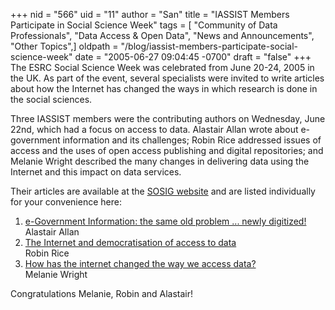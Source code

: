 +++
nid = "566"
uid = "11"
author = "San"
title = "IASSIST Members Participate in Social Science Week"
tags = [ "Community of Data Professionals", "Data Access & Open Data", "News and Announcements", "Other Topics",]
oldpath = "/blog/iassist-members-participate-social-science-week"
date = "2005-06-27 09:04:45 -0700"
draft = "false"
+++
The ESRC Social Science Week was celebrated from June 20-24, 2005 in the
UK. As part of the event, several specialists were invited to write
articles about how the Internet has changed the ways in which research
is done in the social sciences.

Three IASSIST members were the contributing authors on Wednesday, June
22nd, which had a focus on access to data. Alastair Allan wrote about
e-government information and its challenges; Robin Rice addressed issues
of access and the uses of open access publishing and digital
repositories; and Melanie Wright described the many changes in
delivering data using the Internet and this impact on data services.

Their articles are available at the [SOSIG
website](http://www.sosig.ac.uk/socsciweek/) and are listed individually
for your convenience here:

1.  [e-Government Information: the same old problem \... newly
    digitized!](http://www.sosig.ac.uk/socsciweek/blog/?p=24)\
    Alastair Allan
2.  [The Internet and democratisation of access to
    data](http://www.sosig.ac.uk/socsciweek/blog/?p=22)\
    Robin Rice
3.  [How has the internet changed the way we access
    data?](http://www.sosig.ac.uk/socsciweek/blog/?p=27)\
    Melanie Wright

Congratulations Melanie, Robin and Alastair!
